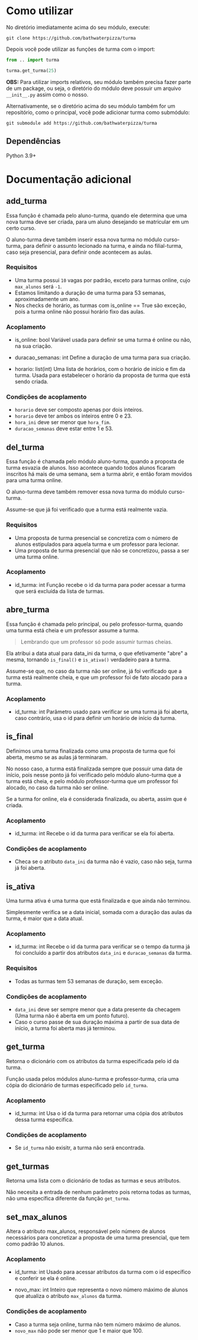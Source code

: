 # Como utilizar

No diretório imediatamente acima do seu módulo, execute:

`git clone https://github.com/bathwaterpizza/turma`

Depois você pode utilizar as funções de turma com o import:

```Python
from .. import turma

turma.get_turma(25)
```

**OBS:** Para utilizar imports relativos, seu módulo também precisa fazer parte de um package, ou seja, o diretório do módulo deve possuir um arquivo `__init__.py` assim como o nosso.

Alternativamente, se o diretório acima do seu módulo também for um repositório, como o principal, você pode adicionar turma como submódulo:

`git submodule add https://github.com/bathwaterpizza/turma`

## Dependências

Python 3.9+

# Documentação adicional

## add_turma

Essa função é chamada pelo aluno-turma, quando ele determina que uma nova turma deve ser criada, para um aluno desejando se matricular em um certo curso. 

O aluno-turma deve também inserir essa nova turma no módulo curso-turma, para definir o assunto lecionado na turma, e ainda no filial-turma, caso seja presencial, para definir onde acontecem as aulas.

### Requisitos
- Uma turma possui `10` vagas por padrão, exceto para turmas online, cujo `max_alunos` será `-1`.
- Estamos limitando a duração de uma turma para 53 semanas, aproximadamente um ano.
- Nos checks de horário, as turmas com is_online == True são exceção, pois a turma online não possui horário fixo das aulas.
  
### Acoplamento
- is_online: bool
  Variável usada para definir se uma turma é online ou não, na sua criação.
  
- duracao_semanas: int
  Define a duração de uma turma para sua criação.
  
-  horario: list(int)
  Uma lista de horários, com o horário de início e fim da turma. Usada para estabelecer o horário da proposta de turma que está sendo criada.

### Condições de acoplamento

- `horario` deve ser composto apenas por dois inteiros.
- `horario` deve ter ambos os inteiros entre 0 e 23.
- `hora_ini` deve ser menor que `hora_fim`.
- `duracao_semanas` deve estar entre 1 e 53.

## del_turma

Essa função é chamada pelo módulo aluno-turma, quando a proposta de turma esvazia de alunos. Isso acontece quando todos alunos ficaram inscritos há mais de uma semana, sem a turma abrir, e então foram movidos para uma turma online. 

O aluno-turma deve também remover essa nova turma do módulo curso-turma.

Assume-se que já foi verificado que a turma está realmente vazia.

### Requisitos

- Uma proposta de turma presencial se concretiza com o número de alunos estipulados para aquela turma e um professor para lecionar.
- Uma proposta de turma presencial que não se concretizou, passa a ser uma turma online.
  
### Acoplamento

- id_turma: int
  Função recebe o id da turma para poder acessar a turma que será excluída da lista de turmas.

## abre_turma

Essa função é chamada pelo principal, ou pelo professor-turma, quando uma turma está cheia e um professor assume a turma.

> Lembrando que um professor só pode assumir turmas cheias.

Ela atribui a data atual para data_ini da turma, o que efetivamente "abre" a mesma, tornando `is_final()` e `is_ativa()` verdadeiro para a turma.

Assume-se que, no caso da turma não ser online, já foi verificado que a turma está realmente cheia, e que um professor foi de fato alocado para a turma.

### Acoplamento

- id_turma: int
  Parâmetro usado para verificar se uma turma já foi aberta, caso contrário, usa o id para definir um horário de início da turma.

## is_final

Definimos uma turma finalizada como uma proposta de turma que foi aberta, mesmo se as aulas já terminaram.

No nosso caso, a turma está finalizada sempre que possuir uma data de início, pois nesse ponto já foi verificado pelo módulo aluno-turma que a turma está cheia, e pelo módulo professor-turma que um professor foi alocado, no caso da turma não ser online.

Se a turma for online, ela é considerada finalizada, ou aberta, assim que é criada.

### Acoplamento

- id_turma: int
  Recebe o id da turma para verificar se ela foi aberta.

### Condições de acoplamento

- Checa se o atributo `data_ini` da turma não é vazio, caso não seja, turma já foi aberta.

## is_ativa

Uma turma ativa é uma turma que está finalizada e que ainda não terminou.

Simplesmente verifica se a data inicial, somada com a duração das aulas da turma, é maior que a data atual.

### Acoplamento

- id_turma: int
  Recebe o id da turma para verificar se o tempo da turma já foi concluído a partir dos atributos `data_ini` e `duracao_semanas` da turma.
  
### Requisitos

- Todas as turmas tem 53 semanas de duração, sem exceção.
  
### Condições de acoplamento

- `data_ini` deve ser sempre menor que a data presente da checagem (Uma turma não é aberta em um ponto futuro).
- Caso o curso passe de sua duração máxima a partir de sua data de início, a turma foi aberta mas já terminou.

## get_turma

Retorna o dicionário com os atributos da turma especificada pelo id da turma.

Função usada pelos módulos aluno-turma e professor-turma, cria uma cópia do dicionário de turmas especificado pelo `id_turma`.

### Acoplamento

- id_turma: int
  Usa o id da turma para retornar uma cópia dos atributos dessa turma específica.

### Condições de acoplamento

- Se `id_turma` não exisitr, a turma não será encontrada.

## get_turmas

Retorna uma lista com o dicionário de todas as turmas e seus atributos.

Não necesita a entrada de nenhum parâmetro pois retorna todas as turmas, não uma específica diferente da função `get_turma`.

## set_max_alunos

Altera o atributo max_alunos, responsável pelo número de alunos necessários para concretizar a proposta de uma turma presencial, que tem como padrão 10 alunos.

### Acoplamento

- id_turma: int
  Usado para acessar atributos da turma com o id específico e conferir se ela é online.
  
- novo_max: int
  Inteiro que representa o novo número máximo de alunos que atualiza o atributo `max_alunos` da turma.

### Condições de acoplamento

- Caso a turma seja online, turma não tem número máximo de alunos.
- `novo_max` não pode ser menor que 1 e maior que 100.
